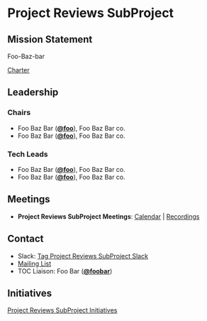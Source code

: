 # Project Reviews SubProject

## Mission Statement
Foo-Baz-bar

[Charter](./charter.md)

## Leadership
### Chairs
- Foo Baz Bar (**[@foo](https://github.com/foo)**), Foo Baz Bar co.
- Foo Baz Bar (**[@foo](https://github.com/foo)**), Foo Baz Bar co.
### Tech Leads
- Foo Baz Bar (**[@foo](https://github.com/foo)**), Foo Baz Bar co.
- Foo Baz Bar (**[@foo](https://github.com/foo)**), Foo Baz Bar co.

## Meetings
- **Project Reviews SubProject Meetings**: [Calendar](https://zoom-lfx.platform.linuxfoundation.org/meetings/toc-project-reviews-subproject?view=list) | [Recordings](https://www.youtube.com/@CNCFTOCProjectReviewsSubProjec)

## Contact
- Slack: [Tag Project Reviews SubProject Slack](https://cloud-native.slack.com/archives/https://cloud-native.slack.com/archives/C08M8L74NAJ)
- [Mailing List](https://lists.cncf.io/g/cncf-project-reviews-subproject)
- TOC Liaison: Foo Bar (**[@foobar](https://github.com/foobar)**)
## Initiatives
[Project Reviews SubProject Initiatives](https://github.com/cncf/toc/issues?q=label%3Atoc%2Fcontributor-strategy-subproject-initiative)